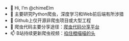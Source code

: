 - 👋 Hi, I’m @chimeElm
- 👀 主要研究Python爬虫，深度学习和Web前后端有所涉猎
- 🌱 Github上仅开源非爬虫项目或大型工程
- 💞️ 爬虫代码主要分享途径：[爬虫代码分享平台](https://chowluking.com/share "爬虫代码分享平台")
- 📫 B站持续更新爬虫视频：[掐住橙喵喵的头](https://space.bilibili.com/330783617 "B站主页")
